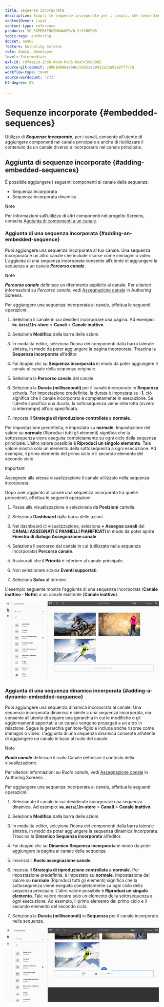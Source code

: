 ```yaml
---
title: Sequenze incorporate
description: Scopri le sequenze incorporate per i canali, che consentono di aggiungere componenti al canale principale, riutilizzare i contenuti di un canale diverso e incorporarli nel canale principale.
contentOwner: jsyal
content-type: reference
products: SG_EXPERIENCEMANAGER/6.5/SCREENS
topic-tags: authoring
docset: aem65
feature: Authoring Screens
role: Admin, Developer
level: Intermediate
exl-id: cdfaee19-15d9-4bcb-bc85-0b43c59d88d2
source-git-commit: 299018986ae58ecbdb51a30413222a9682fffc76
workflow-type: tm+mt
source-wordcount: '771'
ht-degree: 0%

---
```


# Sequenze incorporate {#embedded-sequences}

Utilizzo di ***Sequenze incorporate***, per i canali, consente all’utente di aggiungere componenti nel canale principale e anche di riutilizzare il contenuto da un canale diverso e incorporarlo nel canale principale.

## Aggiunta di sequenze incorporate {#adding-embedded-sequences}

È possibile aggiungere i seguenti componenti al canale della sequenza:

* Sequenza incorporata
* Sequenza incorporata dinamica

>[!NOTE]
>
>Per informazioni sull’utilizzo di altri componenti nel progetto Screens, consulta [Aggiunta di componenti a un canale](adding-components-to-a-channel.md).

### Aggiunta di una sequenza incorporata {#adding-an-embedded-sequence}

Puoi aggiungere una sequenza incorporata al tuo canale. Una sequenza incorporata è un altro canale che include risorse come immagini o video. L’aggiunta di una sequenza incorporata consente all’utente di aggiungere la sequenza a un canale ***Percorso canale***.

>[!NOTE]
>***Percorso canale*** definisce un riferimento esplicito al canale.
>Per ulteriori informazioni su *Percorso canale*, vedi [Assegnazione canale](channel-assignment.md) in Authoring Screens.

Per aggiungere una sequenza incorporata al canale, effettua le seguenti operazioni:

1. Seleziona il canale in cui desideri incorporare una pagina. Ad esempio: **`We.Retail`In-store** > **Canali** > **Canale inattivo**.

1. Seleziona **Modifica** dalla barra delle azioni.
1. In modalità editor, seleziona l’icona dei componenti dalla barra laterale sinistra, in modo da poter aggiungere la pagina incorporata. Trascina la **Sequenza incorporata** all’editor.
1. Fai doppio clic su **Sequenza incorporata** in modo da poter aggiungere il canale al canale della sequenza originale.
1. Seleziona la **Percorso canale** del canale.
1. Seleziona la **Durata (millisecondi)** per il canale incorporato in **Sequenza** scheda. Per impostazione predefinita, la durata è impostata su **-1**, ciò significa che il canale incorporato è completamente in esecuzione. Se l’utente specifica una durata, la sottosequenza viene interrotta (ovvero si interrompe) all’ora specificata.

1. Imposta il **Strategia di riproduzione controllata** a **normale**.

Per impostazione predefinita, è impostato su **normale**. Impostazione del valore su **normale** (Riproduci tutti gli elementi) significa che la sottosequenza viene eseguita completamente su ogni ciclo della sequenza principale. L’altro valore possibile è **Riproduci un singolo elemento**. Tale valore mostra solo un elemento della sottosequenza a ogni esecuzione. Ad esempio, il primo elemento del primo ciclo e il secondo elemento del secondo ciclo.

>[!IMPORTANT]
>
>Assegnate alla stessa visualizzazione il canale utilizzato nella sequenza incorporata.
>
>Dopo aver aggiunto al canale una sequenza incorporata tra quelle precedenti, effettua le seguenti operazioni:
>
>1. Passa alla visualizzazione e selezionala da **Posizioni** cartella.
>1. Seleziona **Dashboard** dalla barra delle azioni.
>1. Nel dashboard di visualizzazione, seleziona **+ Assegna canali** dal **CANALI ASSEGNATI E PANNELLI PIANIFICATI** in modo da poter aprire **Finestra di dialogo Assegnazione canale**.
>
>1. Seleziona il percorso del canale in cui (utilizzato nella sequenza incorporata) **Percorso canale**.
>1. Assicurati che il **Priorità** è inferiore al canale principale.
>
>1. Non selezionare alcuna **Eventi supportati**.
>1. Seleziona **Salva** al termine.
>

L&#39;esempio seguente mostra l&#39;aggiunta di una sequenza incorporata (**Canale inattivo - Notte**) a un canale esistente (**Canale inattivo**).

![nuovo2](assets/new2.gif)

### Aggiunta di una sequenza dinamica incorporata {#adding-a-dynamic-embedded-sequence}

Puoi aggiungere una sequenza dinamica incorporata al canale. Una sequenza incorporata dinamica è simile a una sequenza incorporata, ma consente all’utente di seguire una gerarchia in cui le modifiche o gli aggiornamenti apportati a un canale vengono propagati a un altro in relazione. Segue la gerarchia genitore-figlio e include anche risorse come immagini o video. L’aggiunta di una sequenza dinamica consente all’utente di aggiungere un canale in base al ruolo del canale.

>[!NOTE]
>
>***Ruolo canale*** definisce il ruolo Canale definisce il contesto della visualizzazione.
>
>Per ulteriori informazioni su *Ruolo canale*, vedi [Assegnazione canale](channel-assignment.md) in Authoring Screens.

Per aggiungere una sequenza incorporata al canale, effettua le seguenti operazioni:

1. Selezionate il canale in cui desiderate incorporare una sequenza dinamica. Ad esempio: **`We.Retail`In-store** > **Canali** > **Canale inattivo**.

1. Seleziona **Modifica** dalla barra delle azioni.
1. In modalità editor, seleziona l’icona dei componenti dalla barra laterale sinistra, in modo da poter aggiungere la sequenza dinamica incorporata. Trascina la **Dinamico** **Sequenza incorporata** all’editor.

1. Fai doppio clic su **Dinamico** **Sequenza incorporata** in modo da poter aggiungere la pagina al canale della sequenza.

1. Inserisci il **Ruolo assegnazione canale**.
1. Imposta il **Strategia di riproduzione controllata** a **normale**. Per impostazione predefinita, è impostato su **normale**. Impostazione del valore su **normale** (Riproduci tutti gli elementi) significa che la sottosequenza viene eseguita completamente su ogni ciclo della sequenza principale. L’altro valore possibile è **Riproduci un singolo elemento**. Tale valore mostra solo un elemento della sottosequenza a ogni esecuzione. Ad esempio, il primo elemento del primo ciclo e il secondo elemento del secondo ciclo.

1. Seleziona la **Durata (millisecondi)** in **Sequenza** per il canale incorporato nella sequenza.

![più recente](assets/latest.gif)

